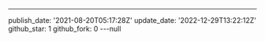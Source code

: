 ---
publish_date: '2021-08-20T05:17:28Z'
update_date: '2022-12-29T13:22:12Z'
github_star: 1
github_fork: 0
---null